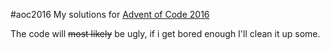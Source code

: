#aoc2016
My solutions for [Advent of Code 2016]([https://adventofcode.com/2016)

The code will ~~most likely~~ be ugly, if i get bored enough I'll clean it up some.